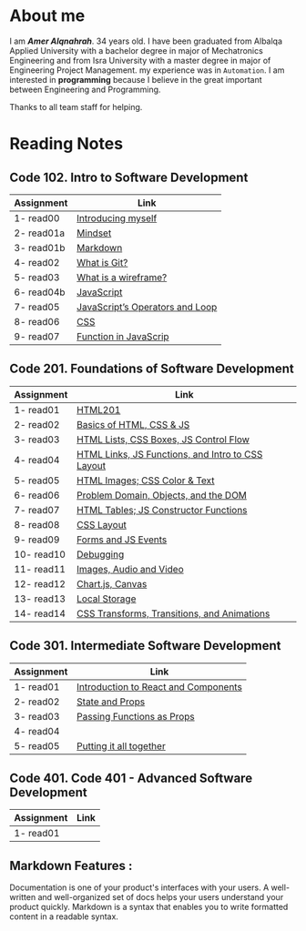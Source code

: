 # About me

I am **_Amer Alqnahrah_**. 34 years old.
I have been graduated from Albalqa Applied University with a bachelor degree in major of Mechatronics Engineering and from Isra University with a master degree in major of Engineering Project Management. my experience was in `Automation`.
I am interested in __programming__ because I believe in the great important between Engineering and Programming.

Thanks to all team staff for helping. 

# Reading Notes

## Code 102.  Intro to Software Development

Assignment  | Link                                                                                 
------------| ------------------------------------------------------------------------------------ 
 1- read00   | [Introducing myself](https://amer-1987.github.io/Introducing-my-self/)               
 2- read01a  | [Mindset](https://amer-1987.github.io/reading-notes-/code102/read01a)                        
 3- read01b  | [Markdown ](https://amer-1987.github.io/reading-notes-/code102/read01b)                     
4- read02   | [What is Git?](https://amer-1987.github.io/reading-notes-/code102/read02)                    
5- read03   | [What is a wireframe?](https://amer-1987.github.io/reading-notes-/code102/read03)            
6- read04b  | [JavaScript](https://amer-1987.github.io/reading-notes-/code102/read04b)                     
7- read05   | [JavaScript’s Operators and Loop](https://amer-1987.github.io/reading-notes-/code102/read05) 
8- read06   | [CSS](https://amer-1987.github.io/reading-notes-/code102/read06)                             
9- read07   | [Function in JavaScrip](https://amer-1987.github.io/reading-notes-/code102/read07)           


## Code 201. Foundations of Software Development  

Assignment  | Link                                                                                     
------------|------------------------------------------------------------------------------------
1- read01   | [HTML201](https://amer-1987.github.io/reading-notes-/code201/read01)         
2- read02   | [ Basics of HTML, CSS & JS](https://amer-1987.github.io/reading-notes-/code201/read02)  
3- read03   | [HTML Lists, CSS Boxes, JS Control Flow](https://amer-1987.github.io/reading-notes-/code201/read03)   
4- read04   | [HTML Links, JS Functions, and Intro to CSS Layout](https://amer-1987.github.io/reading-notes-/code201/read04)  
5- read05   | [HTML Images; CSS Color & Text](https://amer-1987.github.io/reading-notes-/code201/read05)    
6- read06   | [Problem Domain, Objects, and the DOM](https://amer-1987.github.io/reading-notes-/code201/read06)   
7- read07   | [HTML Tables; JS Constructor Functions](https://amer-1987.github.io/reading-notes-/code201/read07)  
8- read08   | [CSS Layout](https://amer-1987.github.io/reading-notes-/code201/read08)     
9- read09   | [Forms and JS Events ](https://amer-1987.github.io/reading-notes-/code201/read09)    
10- read10  | [Debugging](https://amer-1987.github.io/reading-notes-/code201/read10)    
11- read11  | [Images, Audio and Video ](https://amer-1987.github.io/reading-notes-/code201/read11)    
12- read12  | [Chart.js, Canvas](https://amer-1987.github.io/reading-notes-/code201/read12)     
13- read13  | [Local Storage](https://amer-1987.github.io/reading-notes-/code201/read13)    
14- read14  | [CSS Transforms, Transitions, and Animations](https://amer-1987.github.io/reading-notes-/code201/read14a)    


## Code 301. Intermediate Software Development  

Assignment  | Link                                                                                     
------------| ------------------------------------------------------------------------------------   
1- read01   | [ Introduction to React and Components](https://amer-1987.github.io/reading-notes-/code301/read01)       
2- read02   | [ State and Props ](https://amer-1987.github.io/reading-notes-/code301/read02)      
3- read03   | [Passing Functions as Props ](https://amer-1987.github.io/reading-notes-/code301/read03)  
4- read04   | [ ]() 
5- read05   | [ Putting it all together ](https://amer-1987.github.io/reading-notes-/code301/read05)        



## Code 401. Code 401 - Advanced Software Development  
Assignment  | Link                                                                                   
------------| ------------------------------------------------------------------------------------   
1- read01   | []()           


## Markdown Features :  
Documentation is one of your product's interfaces with your users. A well-written and well-organized set of docs helps your users understand your product quickly.
Markdown is a syntax that enables you to write formatted content in a readable syntax.


  

